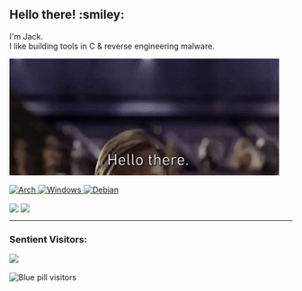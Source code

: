 <h2>Hello there! :smiley: </h2>

I'm Jack.<br>
I like building tools in C & reverse engineering malware.<br>

![alt text](https://github.com/rottaj/rottaj/blob/master/hello_there.gif?raw=true)

<p>
    <a  href="https://archlinux.org" target="_blank"><img alt="Arch"
        src="https://img.shields.io/badge/Arch%20Linux-1793D1?logo=arch-linux&logoColor=fff&style=for-the-badge"/>    </a>
    <a href="https://www.windows.com" target="_blank"><img alt="Windows"
        src="https://img.shields.io/badge/Windows-0078D6?style=for-the-badge&logo=windows&logoColor=white"/>      </a>
    <a href="https://www.debian.org" target="_blank"><img alt="Debian"
        src="https://img.shields.io/badge/Debian-A81D33?style=for-the-badge&logo=debian&logoColor=white"/>      </a>
     
</p>

<a>
  <img align="center" src="https://github-readme-stats.vercel.app/api?username=rottaj&show_icons=true&theme=tokyonight" />
</a>
<a>
<img align="center" src="https://github-readme-stats.vercel.app/api/top-langs/?username=rottaj&layout=compact&show_icons=true&theme=tokyonight" />
</a>

<br>

<hr>
      <h3>Sentient Visitors:</h3>
      
 <img src="https://profile-counter.glitch.me/rottaj/count.svg" />

![Blue pill visitors](https://visitor-badge.glitch.me/badge?page_id=rottaj) 
      


